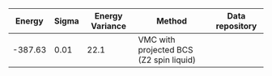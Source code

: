 |       Energy          |  Sigma          | Energy Variance  |  Method                                                          | Data repository                     |
| ----------------------| ----------------| -----------------|------------------------------------------------------------------|------------------------------------ |
|    -387.63            |   0.01         |  22.1           |  VMC with projected BCS (Z2 spin liquid)	                                   |                                     |
